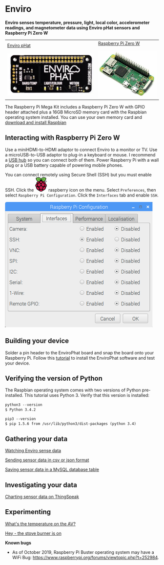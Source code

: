 # Enviro

<b>Enviro senses temperature, pressure, light, local color, accelerometer readings, and magnetometer data using Enviro pHat sensors and Raspberry Pi Zero W</b>

<table><tr><td>
<a  href="https://shop.pimoroni.com/products/enviro-phat">Enviro pHat<br><br>
  <img src="images/enviroPhat.png" width=300></a>
  </td><td>
<a href="https://thepihut.com/collections/raspberry-pi/products/raspberry-pi-zero-w">Raspberry Pi Zero W<br><br>
<img src="images/RasPiZeroHeader.jpg" width=200>
</td></tr></table>

The Raspberry Pi Mega Kit includes a Raspberry Pi Zero W</a> with GPIO header attached plus a 16GB MicroSD memory card with the Raspbian operating system installed.  You can use your own memory card and <a href="https://www.raspberrypi.org/downloads/raspbian/">download and install Raspbian</a> 

## Interacting with Raspberry Pi Zero W

Use a miniHDMI-to-HDMI adaptor to connect Enviro to a monitor or TV.  Use a microUSB-to-USB adaptor to plug-in a keyboard or mouse.  I recommend a [USB hub](https://www.bestbuy.com/site/insignia-4-port-usb-3-0-hub-black/4333600.p?skuId=4333600&ref=212&loc=1&ref=212&loc=1&gclid=EAIaIQobChMI0_6gr9_P6QIVT-zjBx3WpAuAEAQYBCABEgKemvD_BwE&gclsrc=aw.ds) so you can connect both of them.  Power Raspberry Pi with a wall plug or a USB battery capable of powering mobile phones.

You can connect remotely using Secure Shell (SSH) but you must enable SSH.  Click the <img src="images/raspberry.png" width=40> raspberry icon on the menu.  Select ```Preferences```, then select ```Raspberry Pi Configuration```.  Click the ```Interfaces``` tab and enable ```SSH```.  

![Window for enabling SSH as described in text](images/SSH.png)


## Building your device

Solder a pin header to the EnviroPhat board and snap the board onto your Raspberry Pi.  Follow this [tutorial](https://learn.pimoroni.com/tutorial/sandyj/getting-started-with-enviro-phat) to install the EnviroPhat software and test your device.


## Verifying the version of Python

The Raspbian operating system comes with two versions of Python pre-installed.  This tutorial uses Python 3.  Verify that this version is installed:

```
python3 --version
$ Python 3.4.2
```

```
pip3 --version
$ pip 1.5.6 from /usr/lib/python3/dist-packages (python 3.4)
```
## Gathering your data

<a href="viewData.md">Watching Enviro sense data</a>

<a href="saveData.md">Sending sensor data in csv or json format</a>

<a href="https://github.com/NelsonPython/DriveI5/blob/master/PublicRadio/enviroTable.md">Saving sensor data in a MySQL database table</a>

## Investigating your data

[Charting sensor data on ThingSpeak](https://thingspeak.com/channels/865246)

## Experimenting

[What's the temperature on the AV?](https://github.com/NelsonPython/DriveI5)

[Hey - the stove burner is on](stove.md)

<b>Known bugs</b>
- As of October 2019, Raspberry Pi Buster operating system may have a WiFi Bug:  https://www.raspberrypi.org/forums/viewtopic.php?t=252984. 
